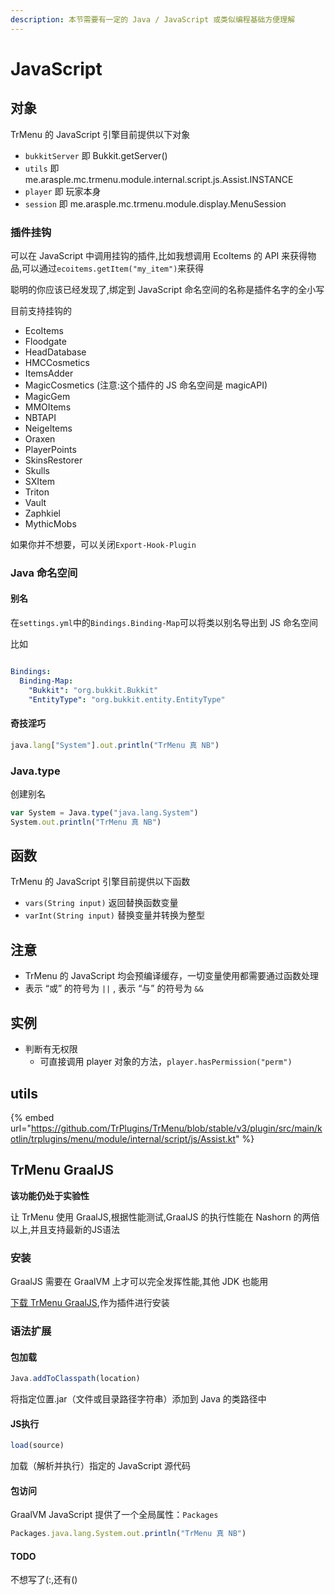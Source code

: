 ```yaml
---
description: 本节需要有一定的 Java / JavaScript 或类似编程基础方便理解
---
```


# JavaScript

## 对象

TrMenu 的 JavaScript 引擎目前提供以下对象

* `bukkitServer` 即 Bukkit.getServer()
* `utils` 即 me.arasple.mc.trmenu.module.internal.script.js.Assist.INSTANCE
* `player` 即 玩家本身
* `session` 即 me.arasple.mc.trmenu.module.display.MenuSession

### 插件挂钩

可以在 JavaScript 中调用挂钩的插件,比如我想调用 EcoItems 的 API 来获得物品,可以通过`ecoitems.getItem("my_item")`来获得

聪明的你应该已经发现了,绑定到 JavaScript 命名空间的名称是插件名字的全小写

目前支持挂钩的

* EcoItems
* Floodgate
* HeadDatabase
* HMCCosmetics
* ItemsAdder
* MagicCosmetics (注意:这个插件的 JS 命名空间是 magicAPI)
* MagicGem
* MMOItems
* NBTAPI
* NeigeItems
* Oraxen
* PlayerPoints
* SkinsRestorer
* Skulls
* SXItem
* Triton
* Vault
* Zaphkiel
* MythicMobs

如果你并不想要，可以关闭`Export-Hook-Plugin`

### Java 命名空间

#### 别名

在`settings.yml`中的`Bindings.Binding-Map`可以将类以别名导出到 JS 命名空间

比如

```yaml

Bindings:
  Binding-Map:
    "Bukkit": "org.bukkit.Bukkit"
    "EntityType": "org.bukkit.entity.EntityType"
```

#### 奇技淫巧

```javascript
java.lang["System"].out.println("TrMenu 真 NB")
```

### Java.type

创建别名

```javascript
var System = Java.type("java.lang.System")
System.out.println("TrMenu 真 NB")
```

## 函数

TrMenu 的 JavaScript 引擎目前提供以下函数

* `vars(String input)` 返回替换函数变量
* `varInt(String input)` 替换变量并转换为整型

## 注意

* TrMenu 的 JavaScript 均会预编译缓存，一切变量使用都需要通过函数处理
* 表示 “或” 的符号为 `||` , 表示 “与” 的符号为 `&&`

## 实例

* 判断有无权限
  * 可直接调用 player 对象的方法，`player.hasPermission("perm")`

## utils

{% embed url="https://github.com/TrPlugins/TrMenu/blob/stable/v3/plugin/src/main/kotlin/trplugins/menu/module/internal/script/js/Assist.kt" %}

## TrMenu GraalJS

**该功能仍处于实验性**

让 TrMenu 使用 GraalJS,根据性能测试,GraalJS 的执行性能在 Nashorn 的两倍以上,并且支持最新的JS语法

### 安装

GraalJS 需要在 GraalVM 上才可以完全发挥性能,其他 JDK 也能用

[下载 TrMenu GraalJS](https://github.com/lilingfengdev/TrMenu-Graal/releases/download/latest/TrMenu-Graal-all.jar),作为插件进行安装

### 语法扩展

#### 包加载

```javascript
Java.addToClasspath(location)
```

将指定位置.jar（文件或目录路径字符串）添加到 Java 的类路径中

#### JS执行

```javascript
load(source)
```

加载（解析并执行）指定的 JavaScript 源代码

#### 包访问

GraalVM JavaScript 提供了一个全局属性：`Packages`

```javascript
Packages.java.lang.System.out.println("TrMenu 真 NB")
```

#### TODO

不想写了(:,还有()
